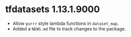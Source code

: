 # tfdatasets 1.13.1.9000

* Allow `purrr` style lambda functions in `dataset_map`.
* Added a `NEWS.md` file to track changes to the package.
